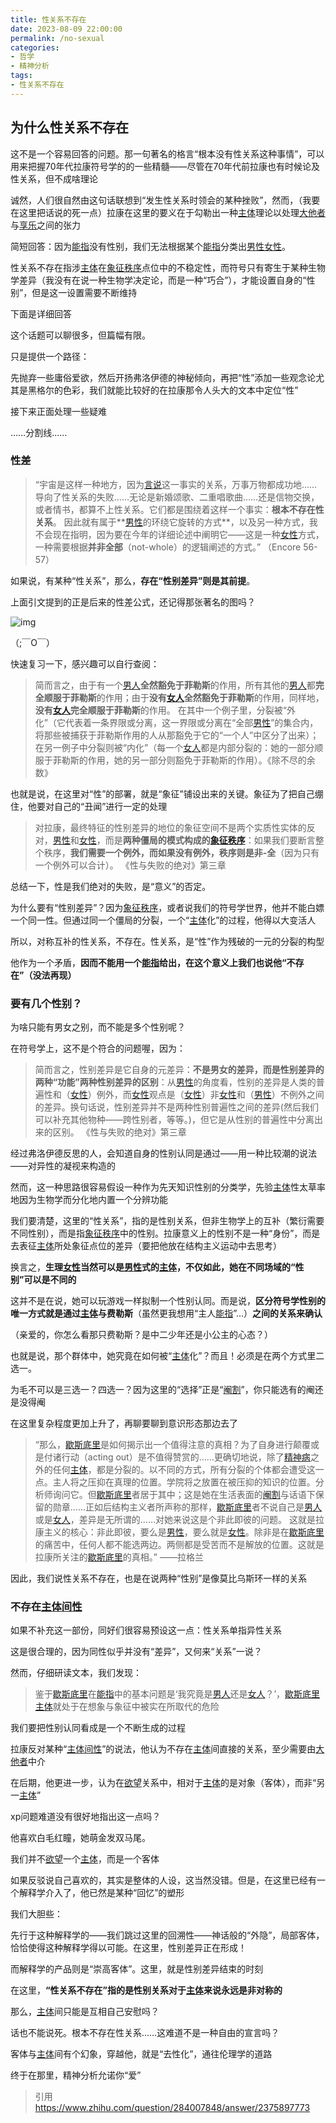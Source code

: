 ```yaml
---
title: 性关系不存在
date: 2023-08-09 22:00:00
permalink: /no-sexual
categories:
- 哲学
- 精神分析
tags:
- 性关系不存在
---
```


## 为什么性关系不存在

这不是一个容易回答的问题。那一句著名的格言“根本没有性关系这种事情”，可以用来把握70年代拉康符号学的的一些精髓——尽管在70年代前拉康也有时候论及性关系，但不成啥理论

诚然，人们很自然由这句话联想到“发生性关系时领会的某种挫败”，然而，（我要在这里把话说的死一点）拉康在这里的要义在于勾勒出一种[主体](/subject)理论以处理[大他者](/Other)与[享乐](/jouissance)之间的张力

简短回答：因为[能指](/signifier)没有性别，我们无法根据某个[能指](/signifier)分类出[男性](/man)[女性](/women)。

性关系不存在指涉[主体](/subject)在[象征秩序](/symbolic)点位中的不稳定性，而符号只有寄生于某种生物学差异（我没有在说一种生物学决定论，而是一种“巧合”），才能设置自身的“性别”，但是这一设置需要不断维持



下面是详细回答

这个话题可以聊很多，但篇幅有限。

只是提供一个路径：

先抛弃一些庸俗爱欲，然后开扬弗洛伊德的神秘倾向，再把“性”添加一些观念论尤其是黑格尔的色彩，我们就能比较好的在拉康那令人头大的文本中定位“性”

接下来正面处理一些疑难



……分割线……

### 性差

> “宇宙是这样一种地方，因为[言说](/speech)这一事实的关系，万事万物都成功地……导向了性关系的失败……无论是新婚颂歌、二重唱歌曲……还是信物交换，或者情书，都算不上性关系。它们都是围绕着这样一个事实：**根本不存在性关系**。
> 因此就有属于**[男性](/man)的环绕它旋转的方式**，以及另一种方式，我不会现在指明，因为要在今年的详细论述中阐明它——这是一种[女性](/women)方式，一种需要根据**并非全部**（not-whole）的逻辑阐述的方式。”
> （Encore 56-57）

如果说，有某种“性关系”，那么，**存在“性别差异”则是其前提**。

上面引文提到的正是后来的性差公式，还记得那张著名的图吗？

![img](/images/lacan/no-sex.jpg)

（;￣O￣）

快速复习一下，感兴趣可以自行查阅：

> 简而言之，由于有一个[男人](/man)**全然豁免于菲勒斯**的作用，所有其他的[男人](/man)都**完全顺服于菲勒斯**的作用；由于**没有[女人](/women)全然豁免于菲勒斯**的作用，同样地，**没有[女人](/women)完全顺服于菲勒斯**的作用。
> 在其中一个例子里，分裂被“外化”（它代表着一条界限或分离，这一界限或分离在“全部[男性](/man)”的集合内，将那些被捕获于菲勒斯作用的人从那豁免于它的“一个人”中区分了出来）；在另一例子中分裂则被“内化”（每一个[女人](/women)都是内部分裂的：她的一部分顺服于菲勒斯的作用，她的另一部分则豁免于菲勒斯的作用）。《除不尽的余数》

也就是说，在这里对“性”的部署，就是“象征”铺设出来的关键。象征为了把自己绷住，他要对自己的“丑闻”进行一定的处理

> 对拉康，最终特征的性别差异的地位的象征空间不是两个实质性实体的反对，[男性](/man)和[女性](/women)，而是**两种僵局的模式构成的[象征秩序](/symbolic)**：如果我们要断言整个秩序，**我们需要一个例外，而如果没有例外，秩序则是非-全**（因为只有一个例外可以合计）。
> 《性与失败的绝对》第三章

总结一下，性是我们绝对的失败，是“意义”的否定。

为什么要有“性别差异”？因为[象征秩序](/symbolic)，或者说我们的符号学世界，他并不能白嫖一个同一性。但通过同一个僵局的分裂，一个“[主体](/subject)化”的过程，他得以大变活人

所以，对称互补的性关系，不存在。性关系，是“性”作为残破的一元的分裂的构型

他作为一个矛盾，**因而不能用一个[能指](/signifier)给出，在这个意义上我们也说他“不存在”（没法再现）**

### 要有几个性别？

为啥只能有男女之别，而不能是多个性别呢？

在符号学上，这不是个符合的问题喔，因为：

> 简而言之，性别差异是它自身的元差异：**不是男女的差异，而是性别差异的两种“功能”两种性别差异的区别**：从[男性](/man)的角度看，性别的差异是人类的普遍性和（[女性](/women)）例外，而[女性](/women)观点是（[女性](/women)）非[女性](/women)和（[男性](/man)）不例外之间的差异。换句话说，性别差异并不是两种性别普遍性之间的差异(然后我们可以补充其他物种——跨性别者，等等。)，但它是从性别的普遍性中分离出来的区别。
> 《性与失败的绝对》第三章

经过弗洛伊德反思的人，会知道自身的性别认同是通过——用一种比较潮的说法——对异性的凝视来构造的

然而，这一种思路很容易假设一种作为先天知识性别的分类学，先验[主体](/subject)性太草率地因为生物学而分化地内置一个分辨功能

我们要清楚，这里的“性关系”，指的是性别关系，但非生物学上的互补（繁衍需要不同性别），而是指[象征秩序](/symbolic)中的性别。拉康意义上的性别不是一种“身份”，而是去表征[主体](/subject)所处象征点位的差异（要把他放在结构主义运动中去思考）

换言之，**生理[女性](/women)当然可以是[男性](/man)式的[主体](/subject)，不仅如此，她在不同场域的“性别”可以是不同的**

这并不是在说，她可以玩游戏一样拟制一个性别认同。而是说，**区分符号学性别的唯一方式就是通过[主体](/subject)与费勒斯**（虽然更我想用“主人[能指](/signifier)”…）**之间的关系来确认**

（亲爱的，你怎么看那只费勒斯？是中二少年还是小公主的心态？）

也就是说，那个群体中，她究竟在如何被“[主体](/subject)化”？而且！必须是在两个方式里二选一。

为毛不可以是三选一？四选一？因为这里的“选择”正是“[阉割](/castration)”，你只能选有的阉还是没得阉

在这里复杂程度更加上升了，再聊要聊到意识形态那边去了

> “那么，[歇斯底里](/hysteria)是如何揭示出一个值得注意的真相？为了自身进行颠覆或是付诸行动（acting out）是不值得赞赏的……更确切地说，除了[精神病](/psychosis)之外的任何[主体](/subject)，都是分裂的。以不同的方式，所有分裂的个体都会遭受这一点。主人将之压抑在真理的位置。学院将之放置在被压抑的知识的位置。分析师询问它。但[歇斯底里](/hysteria)者居于其中；这是她在生活表面的[阉割](/castration)与话语下保留的勋章……正如后结构主义者所声称的那样，[歇斯底里](/hysteria)者不说自己是[男人](/man)或是[女人](/women)，差异是无所谓的……对她来说这是个非此即彼的问题。
> 这就是拉康主义的核心：非此即彼，要么是[男性](/man)，要么就是[女性](/women)。除非是在[歇斯底里](/hysteria)的痛苦中，任何人都不能选两边。两侧都是受苦而不是解放的位置。这就是拉康所关注的[歇斯底里](/hysteria)的真相。”
> ——拉格兰

因此，我们说性关系不存在，也是在说两种“性别”是像莫比乌斯环一样的关系

### 不存在[主体间性](/intersubjectivity)

如果不补充这一部份，同好们很容易预设这一点：性关系单指异性关系

这是很合理的，因为同性似乎并没有“差异”，又何来“关系”一说？

然而，仔细研读文本，我们发现：

> 鉴于[歇斯底里](/hysteria)在[能指](/signifier)中的基本问题是‘我究竟是[男人](/man)还是[女人](/women)？’，[歇斯底里](/hysteria)[主体](/subject)就处于在想象与象征中被实在所取代的危险

我们要把性别认同看成是一个不断生成的过程

拉康反对某种“[主体间性](/intersubjectivity)”的说法，他认为不存在[主体](/subject)间直接的关系，至少需要由[大他者](/Other)中介

在后期，他更进一步，认为在[欲望](/desire)关系中，相对于[主体](/subject)的是对象（客体），而非“另一[主体](/subject)”

xp问题难道没有很好地指出这一点吗？

他喜欢白毛红瞳，她萌金发双马尾。

我们并不[欲望](/desire)一个[主体](/subject)，而是一个客体

如果反驳说自己喜欢的，其实是整体的人设，这当然没错。但是，在这里已经有一个解释学介入了，他已然是某种“回忆”的塑形

我们大胆些：

先行于这种解释学的——我们跳过这里的回溯性——神话般的“外隐”，局部客体，恰恰使得这种解释学得以可能。在这里，性别差异正在形成！

而解释学的产品则是“崇高客体”。这里，就是性别差异结束的时刻

在这里，**“性关系不存在”指的是性别关系对于[主体](/subject)来说永远是非对称的**

那么，[主体](/subject)间只能是互相自己安慰吗？

话也不能说死。根本不存在性关系……这难道不是一种自由的宣言吗？

客体与[主体](/subject)间有个幻象，穿越他，就是“去性化”，通往伦理学的道路



终于在那里，精神分析允诺你“爱”

> 引用 https://www.zhihu.com/question/284007848/answer/2375897773